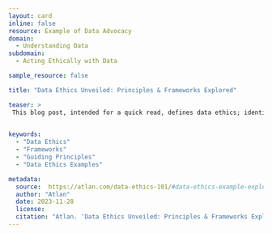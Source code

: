 ```yaml
---
layout: card
inline: false
resource: Example of Data Advocacy
domain:
  - Understanding Data
subdomain:
  - Acting Ethically with Data

sample_resource: false

title: "Data Ethics Unveiled: Principles & Frameworks Explored"

teaser: >
 This blog post, intended for a quick read, defines data ethics; identifies various reasons as to why data ethics is so important; outlines useful frameworks, guiding principles, and challenges of data ethics; and describes real world examples of data ethics, including the situations, concerns, and outcomes of each.
 

keywords:
  - "Data Ethics"
  - "Frameworks"
  - "Guiding Principles"
  - "Data Ethics Examples"

metadata:
  source:  https://atlan.com/data-ethics-101/#data-ethics-example-exploring-real-world-scenarios
  author: "Atlan"
  date: 2023-11-28
  license:
  citation: "Atlan. ‘Data Ethics Unveiled: Principles & Frameworks Explored.’ https://atlan.com/data-ethics-101/#data-ethics-example-exploring-real-world-scenarios. Accessed on 29 June 2024."
---
```

